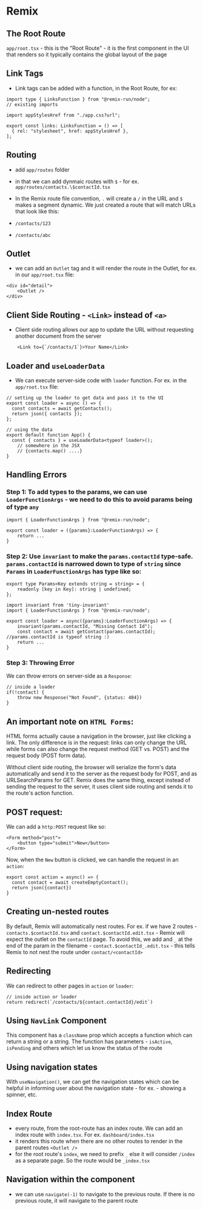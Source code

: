 # Remix

## The Root Route
`app/root.tsx` - this is the "Root Route"
    - it is the first component in the UI that renders so it typically contains the global layout of the page

## Link Tags
- Link tags can be added with a function, in the Root Route, for ex:
```tsx
import type { LinksFunction } from "@remix-run/node";
// existing imports

import appStylesHref from "./app.css?url";

export const links: LinksFunction = () => [
  { rel: "stylesheet", href: appStylesHref },
];
```

## Routing
- add `app/routes` folder
- in that we can add dynmaic routes with `$` - for ex. `app/routes/contacts.\$contactId.tsx`
- In the Remix route file convention, `.` will create a `/` in the URL and `$` makes a segment dynamic. We just created a route that will match URLs that look like this:

- `/contacts/123`
- `/contacts/abc`

## Outlet
- we can add an `Outlet` tag and it will render the route in the Outlet, for ex. in our `app/root.tsx` file:
```tsx
<div id="detail">
    <Outlet />
</div>
```

## Client Side Routing - `<Link>` instead of `<a>`
- Client side routing allows our app to update the URL without requesting another document from the server
```tsx
    <Link to={`/contacts/1`}>Your Name</Link>
```

## Loader and `useLoaderData`
- We can execute server-side code with `loader` function.  For ex. in the `app/root.tsx` file:
```tsx
// setting up the loader to get data and pass it to the UI
export const loader = async () => {
  const contacts = await getContacts();
  return json({ contacts });
};

// using the data
export default function App() {
  const { contacts } = useLoaderData<typeof loader>();
    // somewhere in the JSX
    // {contacts.map() ....}
}
```

## Handling Errors
### Step 1: To add types to the params, we can use `LoaderFunctionArgs` - we need to do this to avoid params being of type `any`
```tsx
import { LoaderFunctionArgs } from "@remix-run/node";

export const loader = ({params}:LoaderFunctionArgs) => {
    return ...
}
```
### Step 2: Use `invariant` to make the `params.contactId` type-safe. `params.contactId` is narrowed down to type of `string` since `Params` in `LoaderFunctionArgs` has type like so:

```tsx 
export type Params<Key extends string = string> = {
    readonly [key in Key]: string | undefined;
};
```

```tsx
import invariant from 'tiny-invariant'
import { LoaderFunctionArgs } from "@remix-run/node";

export const loader = async({params}:LoaderFunctionArgs) => {
    invariant(params.contactId, "Missing Contact Id");
    const contact = await getContact(params.contactId); //params.contactId is typeof string :)
    return ...
}
```

### Step 3: Throwing Error
We can throw errors on server-side as a `Response`:
```tsx
// inside a loader
if(!contact) {
    throw new Response("Not Found", {status: 404})
}
```

## An important note on `HTML Forms`:
HTML forms actually cause a navigation in the browser, just like clicking a link. The only difference is in the request: links can only change the URL while forms can also change the request method (GET vs. POST) and the request body (POST form data).

Without client side routing, the browser will serialize the form's data automatically and send it to the server as the request body for POST, and as URLSearchParams for GET. Remix does the same thing, except instead of sending the request to the server, it uses client side routing and sends it to the route's action function.

## POST request:
We can add a `http:POST` request like so:
```tsx
<Form method="post">
    <button type="submit">New</button>
</Form>
```
Now, when the `New` button is clicked, we can handle the request in an `action`:

```tsx
export const action = async() => {
  const contact = await createEmptyContact();
  return json({contact})
}
```

## Creating un-nested routes
By default, Remix will automatically nest routes.  For ex. if we have 2 routes - `contacts.$contactId.tsx` and `contact.$contactId.edit.tsx` - Remix will expect the outlet on the `contactId` page.  To avoid this, we add and `_` at the end of the param in the filename - `contact.$contactId_.edit.tsx` - this tells Remix to not nest the route under `contact/<contactId>`

## Redirecting
We can redirect to other pages in `action` or `loader`:

```tsx
// inside action or loader
return redirect(`/contacts/${contact.contactId}/edit`)
```

## Using `NavLink` Component
This component has a `className` prop which accepts a function which can return a string or a string.  The function has parameters - `isActive`, `isPending` and others which let us know the status of the route

## Using navigation states
With `useNavigation()`, we can get the navigation states which can be helpful in informing user about the navigation state - for ex. - showing a spinner, etc.

## Index Route
- every route, from the root-route has an index route.  We can add an index route with `index.tsx`.  For ex. `dashboard/index.tsx`
- it renders this route when there are no other routes to render in the parent routes `<Outlet />`
- for the root route's `index`, we need to prefix `_` else it will consider `/index` as a separate page.  So the route would be `_index.tsx`

## Navigation within the component
- we can use `navigate(-1)` to navigate to the previous route.  If there is no previous route, it will navigate to the parent route


